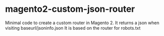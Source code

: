 # magento2-custom-json-router

Minimal code to create a custom router in Magento 2.
It returns a json when visiting baseurl/jsoninfo.json
It is based on the router for robots.txt
